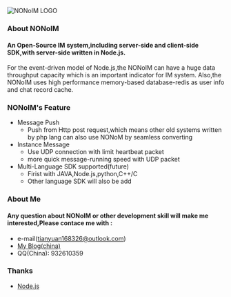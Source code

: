 ![NONoIM LOGO](http://windstring-wordpress.stor.sinaapp.com/uploads/2015/12/1451026133_729139.png)
### About NONoIM
#### An Open-Source IM system,including server-side and client-side SDK,with server-side written in Node.js.
   For the event-driven model of Node.js,the NONoIM can have a huge data throughput capacity which is an important indicator for IM      system.
   Also,the NONoIM uses high performance memory-based database-redis as user info and chat record cache.

### NONoIM's Feature

* Message Push
    * Push from Http post request,which means other old systems written by php lang can also use NONoM by seamless converting
* Instance Message
    * Use UDP connection with limit heartbeat packet
    * more quick message-running speed with UDP packet
* Multi-Language SDK supported(future)
    * Firist with JAVA,Node.js,python,C++/C
    * Other language SDK will also be add

### About Me
#### Any question about NONoIM or other development skill will make me interested,Please contace me with :

* e-mail(tianyuan168326@outlook.com)
* [My Blog(china)](http://windstring.sinaapp.com/)
* QQ(China): 932610359

### Thanks

* [Node.js](http://nodejs.org/) 
